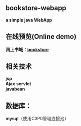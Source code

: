 ## bookstore-webapp  

**a simple java WebApp**  

## 在线预览(Online demo)  
**网上书城：[bookstore](http://101.132.172.222/bookstore)**  

## 相关技术  
**jsp**  
**Ajax**
**servlet**  
**javabean**  

## 数据库：  
**mysql**（使用C3P0管理连接池）  
